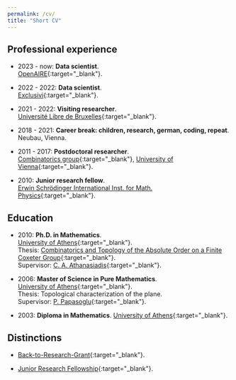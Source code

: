 ```yaml
---
permalink: /cv/
title: "Short CV"
---
```


## Professional experience 

- 2023 - now: **Data scientist**.\
  [OpenAIRE](https://www.openaire.eu){:target="_blank"}.

- 2022 - 2022: **Data scientist**.\
  [Exclusivi](https://exclusivi.com/contactless/){:target="_blank"}.

- 2021 - 2022: **Visiting researcher**.\
  [Université Libre de Bruxelles](https://www.ulb.be/en){:target="_blank"}.

- 2018 - 2021: **Career break: children, research, german, coding, repeat**.\
  Neubau, Vienna.
  
 
- 2011 - 2017: **Postdoctoral researcher**.\
  [Combinatorics group](https://www.mat.univie.ac.at/~ifischer/papers/group.html){:target="_blank"}, [University of Vienna](https://www.univie.ac.at/en/){:target="_blank"}.

- 2010: **Junior research fellow**.\
  [Erwin Schrödinger International Inst. for Math. Physics](https://www.esi.ac.at){:target="_blank"}.

## Education 

- 2010: **Ph.D. in Mathematics**.\
  [University of Athens](https://en.uoa.gr){:target="_blank"}.\
  Thesis: [Combinatorics and Topology of the Absolute Order on a Finite Coxeter Group](https://www.didaktorika.gr/eadd/handle/10442/20671){:target="_blank"}.   \
  Supervisor: [C. A. Athanasiadis](http://users.uoa.gr/~caath/){:target="_blank"}.

- 2006: **Master of Science in Pure Mathematics**.\
  [University of Athens](https://en.uoa.gr){:target="_blank"}.   \
  Thesis: Topological characterization of the plane.  \
  Supervisor: [P. Papasoglu](https://www.maths.ox.ac.uk/people/panagiotis.papazoglou){:target="_blank"}.

- 2003: **Diploma in Mathematics**.
  [University of Athens](https://en.uoa.gr){:target="_blank"}.


## Distinctions

- [Back-to-Research-Grant](https://fgga.univie.ac.at/en/service/financial-support/gender-equality/marie-jahoda-grant/){:target="_blank"}.

- [Junior Research Fellowship](https://www.esi.ac.at/events/jrf){:target="_blank"}.


